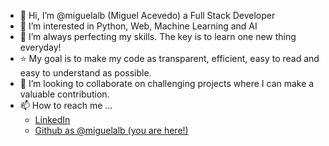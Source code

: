 - 👋 Hi, I’m @miguelalb (Miguel Acevedo) a Full Stack Developer
- 👀 I’m interested in Python, Web, Machine Learning and AI
- 🌱 I’m always perfecting my skills. The key is to learn one new thing everyday!
- ⭐ My goal is to make my code as transparent, efficient, easy to read and easy to understand as possible.
- 💞️ I’m looking to collaborate on challenging projects where I can make a valuable contribution.
- 📫 How to reach me ...
  - [LinkedIn](https://www.linkedin.com/in/miguel-acevedo)
  - [Github as @miguelalb (you are here!)](https://github.com/miguelalb)

<!---
miguelalb/miguelalb is a ✨ special ✨ repository because its `README.md` (this file) appears on your GitHub profile.
You can click the Preview link to take a look at your changes.
--->
